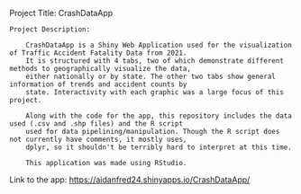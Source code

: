 Project Title: CrashDataApp

    Project Description:

        CrashDataApp is a Shiny Web Application used for the visualization of Traffic Accident Fatality Data from 2021.
        It is structured with 4 tabs, two of which demonstrate different methods to geographically visualize the data,
        either nationally or by state. The other two tabs show general information of trends and accident counts by 
        state. Interactivity with each graphic was a large focus of this project.
    
        Along with the code for the app, this repository includes the data used (.csv and .shp files) and the R script
        used for data pipelining/manipulation. Though the R script does not currently have comments, it mostly uses,
        dplyr, so it shouldn't be terribly hard to interpret at this time.
        
        This application was made using RStudio.


Link to the app: https://aidanfred24.shinyapps.io/CrashDataApp/
